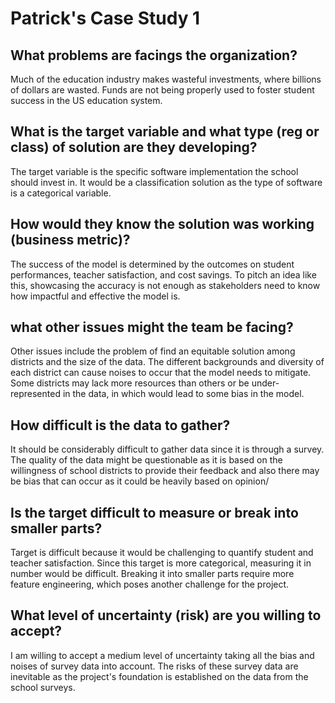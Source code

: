 # Patrick's Case Study 1

## What problems are facings the organization?

Much of the education industry makes wasteful investments, where billions of dollars are wasted. Funds are not being properly used to foster student success in the US education system.

## What is the target variable and what type (reg or class) of solution are they developing?

The target variable is the specific software implementation the school should invest in. It would be a classification solution as the type of software is a categorical variable. 

## How would they know the solution was working (business metric)?

The success of the model is determined by the outcomes on student performances, teacher satisfaction, and cost savings. To pitch an idea like this, showcasing the accuracy is not enough as stakeholders need to know how impactful and effective the model is. 

## what other issues might the team be facing? 

Other issues include the problem of find an equitable solution among districts and the size of the data. The different backgrounds and diversity of each district can cause noises to occur that the model needs to mitigate. Some districts may lack more resources than others or be under-represented in the data, in which would lead to some bias in the model. 

## How difficult is the data to gather?

It should be considerably difficult to gather data since it is through a survey. The quality of the data might be questionable as it is based on the willingness of school districts to provide their feedback and also there may be bias that can occur as it could be heavily based on opinion/  

## Is the target difficult to measure or break into smaller parts?

Target is difficult because it would be challenging to quantify student and teacher satisfaction. Since this target is more categorical, measuring it in number would be difficult. Breaking it into smaller parts require more feature engineering, which poses another challenge for the project. 

## What level of uncertainty (risk) are you willing to accept? 

I am willing to accept a medium level of uncertainty taking all the bias and noises of survey data into account. The risks of these survey data are inevitable as the project's foundation is established on the data from the school surveys. 